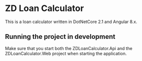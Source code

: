 # ZD Loan Calculator
This is a loan calculator written in DotNetCore 2.1 and Angular 8.x.

## Running the project in development
Make sure that you start both the ZDLoanCalculator.Api and the ZDLoanCalculator.Web project when starting the application.
